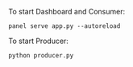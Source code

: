 To start Dashboard and Consumer:
```
panel serve app.py --autoreload
```
To start Producer:
```
python producer.py
```